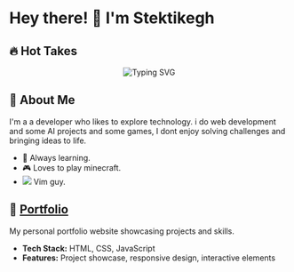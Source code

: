 # Hey there! 👋 I'm Stektikegh
## 🔥 Hot Takes
<div align="center">

  ![Typing SVG](https://readme-typing-svg.herokuapp.com?font=Fira+Code&pause=286836&color=49414&center=true&vCenter=true&width=435&lines=Linux+Is+The+Best+OS;Freedom;NeoVim+Is+The+Best+Text+Editor;Rust+Is+The+Best+Language;X11+Is+Crap;College+Teaches+Real+CS;Humanity+Must+Fight+AI+Slop;LinkedIn+Is+For+Corporate+Slaves;Open+Source+Is+My+Only+Source;Downloading+Cracks+Is+Haram)

</div>

## 🚀 About Me

I'm a a developer who likes to explore technology. i do web development and some AI projects and some games, I dont enjoy solving challenges and bringing ideas to life.

- 🌱 Always learning.
- 🎮 Loves to play minecraft.
- ![](https://cdn.iconscout.com/icon/free/png-512/free-vim-icon-svg-download-png-2945210.png?f=webp&w=15) Vim guy.


## 💼 [Portfolio](https://github.com/Stektikegh/Portfolio)
My personal portfolio website showcasing projects and skills.
- **Tech Stack:** HTML, CSS, JavaScript
- **Features:** Project showcase, responsive design, interactive elements
